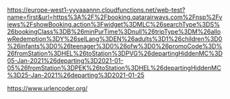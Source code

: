 https://europe-west1-yyyaaannn.cloudfunctions.net/web-test?name=first&url=https%3A%2F%2Fbooking.qatarairways.com%2Fnsp%2Fviews%2FshowBooking.action%3Fwidget%3DMLC%26searchType%3DS%26bookingClass%3DB%26minPurTime%3Dnull%26tripType%3DM%26allowRedemption%3DY%26selLang%3DEN%26adults%3D1%26children%3D0%26infants%3D0%26teenager%3D0%26ofw%3D0%26promoCode%3D%26fromStation%3DHEL%26toStation%3DPVG%26departingHiddenMC%3D05-Jan-2021%26departing%3D2021-01-05%26fromStation%3DPEK%26toStation%3DHEL%26departingHiddenMC%3D25-Jan-2021%26departing%3D2021-01-25

https://www.urlencoder.org/